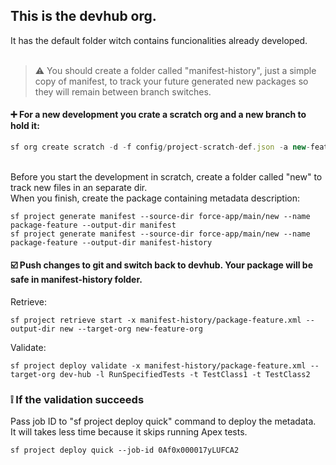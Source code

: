 <h2>This is the devhub org.</h2>
It has the default folder witch contains funcionalities already developed.</h3>
<br><br>
<blockquote>
⚠️ You should create a folder called "manifest-history", just a simple copy of manifest, to track your future generated new packages so they will remain between branch switches.
</blockquote>
<h4>➕ For a new development you crate a scratch org and a new branch to hold it:</h4>

```js
sf org create scratch -d -f config/project-scratch-def.json -a new-feature-org
```

<br>
Before you start the development in scratch, create a folder called "new" to track new files in an separate dir.
<br>
When you finish, create the package containing metadata description:

```
sf project generate manifest --source-dir force-app/main/new --name package-feature --output-dir manifest
sf project generate manifest --source-dir force-app/main/new --name package-feature --output-dir manifest-history
```

<h4>☑️ Push changes to git and switch back to devhub. Your package will be safe in manifest-history folder.</h4>
Retrieve:

```
sf project retrieve start -x manifest-history/package-feature.xml --output-dir new --target-org new-feature-org
```

Validate:

```
sf project deploy validate -x manifest-history/package-feature.xml --target-org dev-hub -l RunSpecifiedTests -t TestClass1 -t TestClass2
```

<h3>❕ If the validation succeeds</h3>
Pass job ID to "sf project deploy quick" command to deploy the metadata. 
<br>
It will takes less time because it skips running Apex tests.
<br>

```
sf project deploy quick --job-id 0Af0x000017yLUFCA2
```